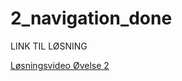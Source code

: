 # 2_navigation_done

LINK TIL LØSNING 

<a href="https://cbs.cloud.panopto.eu/Panopto/Pages/Viewer.aspx?id=3c2e7f0c-8904-48c0-8948-adb300b2aaf7
" target="_blank">Løsningsvideo Øvelse 2</a>

